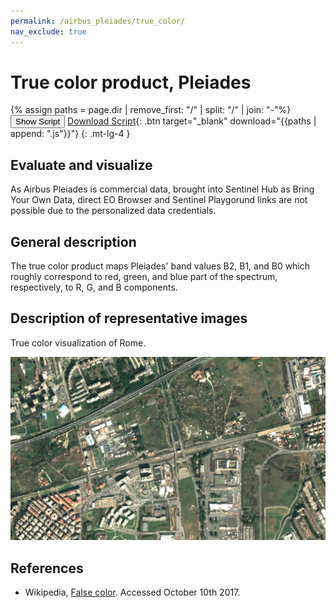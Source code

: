 ```yaml
---
permalink: /airbus_pleiades/true_color/
nav_exclude: true
---
```


# True color product, Pleiades

{% assign paths = page.dir | remove_first: "/" | split: "/" | join: "-"%}
<button class="btn btn-primary" id="toggle-script" onclick="toggleScript()">Show Script</button>
[Download Script](script.js){: .btn target="_blank" download="{{paths | append: ".js"}}"}
{: .mt-lg-4 }

<div id="script" style="display:none;"> 
{% highlight javascript %}
{% include_relative script.js %}
{% endhighlight %}
</div>

## Evaluate and visualize

As Airbus Pleiades is commercial data, brought into Sentinel Hub as Bring Your Own Data, direct EO Browser and Sentinel Playgorund links are not possible due to the personalized data credentials.   

## General description

The true color product maps Pleiades' band values B2, B1, and B0 which roughly correspond to red, green, and blue part of the spectrum, respectively, to R, G, and B components.

## Description of representative images

True color visualization of Rome.

![True color visualization of Rome, on 8.10.2017.](fig/fig1.jpg)


## References
 - Wikipedia, [False color](https://en.wikipedia.org/wiki/False_color#True_color). Accessed October 10th 2017.
